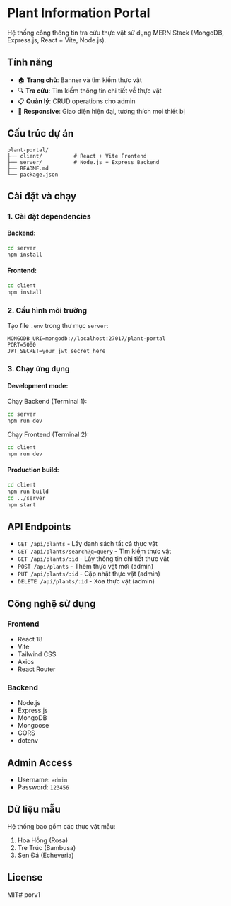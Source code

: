 # Plant Information Portal

Hệ thống cổng thông tin tra cứu thực vật sử dụng MERN Stack (MongoDB, Express.js, React + Vite, Node.js).

## Tính năng

- 🏠 **Trang chủ**: Banner và tìm kiếm thực vật
- 🔍 **Tra cứu**: Tìm kiếm thông tin chi tiết về thực vật
- 📋 **Quản lý**: CRUD operations cho admin
- 📱 **Responsive**: Giao diện hiện đại, tương thích mọi thiết bị

## Cấu trúc dự án

```
plant-portal/
├── client/          # React + Vite Frontend
├── server/          # Node.js + Express Backend  
├── README.md
└── package.json
```

## Cài đặt và chạy

### 1. Cài đặt dependencies

#### Backend:
```bash
cd server
npm install
```

#### Frontend:
```bash
cd client
npm install
```

### 2. Cấu hình môi trường

Tạo file `.env` trong thư mục `server`:
```
MONGODB_URI=mongodb://localhost:27017/plant-portal
PORT=5000
JWT_SECRET=your_jwt_secret_here
```

### 3. Chạy ứng dụng

#### Development mode:

Chạy Backend (Terminal 1):
```bash
cd server
npm run dev
```

Chạy Frontend (Terminal 2):
```bash
cd client
npm run dev
```

#### Production build:
```bash
cd client
npm run build
cd ../server
npm start
```

## API Endpoints

- `GET /api/plants` - Lấy danh sách tất cả thực vật
- `GET /api/plants/search?q=query` - Tìm kiếm thực vật
- `GET /api/plants/:id` - Lấy thông tin chi tiết thực vật
- `POST /api/plants` - Thêm thực vật mới (admin)
- `PUT /api/plants/:id` - Cập nhật thực vật (admin)
- `DELETE /api/plants/:id` - Xóa thực vật (admin)

## Công nghệ sử dụng

### Frontend
- React 18
- Vite
- Tailwind CSS
- Axios
- React Router

### Backend
- Node.js
- Express.js
- MongoDB
- Mongoose
- CORS
- dotenv

## Admin Access

- Username: `admin`
- Password: `123456`

## Dữ liệu mẫu

Hệ thống bao gồm các thực vật mẫu:
1. Hoa Hồng (Rosa)
2. Tre Trúc (Bambusa)  
3. Sen Đá (Echeveria)

## License

MIT# porv1
